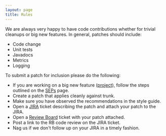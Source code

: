 ```yaml
---
layout: page
title: Rules
---
```


<!-- TODO link to jira when we have an apache jira. -->

We are always very happy to have code contributions whether for trivial cleanups or big new features. In general, patches should include:

* Code change
* Unit tests
* Javadocs
* Metrics
* Logging

To submit a patch for inclusion please do the following:

* If you are working on a big new feature ([project](projects.html)), follow the steps outlined on the [SEPs](/contribute/seps.html) page.
* Create a patch that applies cleanly against trunk.
* Make sure you have observed the recommendations in the style guide.
* Open a [JIRA](https://issues.apache.org/jira/browse/SAMZA) ticket describing the patch and attach your patch to the JIRA.
* Open a [Review Board](https://reviews.apache.org/groups/samza/) ticket with your patch attached.
* Post a link to the RB code review on the JIRA ticket.
* Nag us if we don't follow up on your JIRA in a timely fashion.

